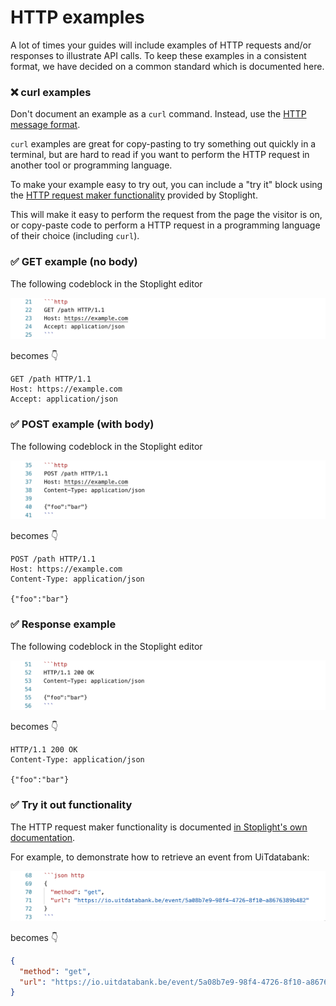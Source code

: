 # HTTP examples

A lot of times your guides will include examples of HTTP requests and/or responses to illustrate API calls. To keep these examples in a consistent format, we have decided on a common standard which is documented here.

### ❌ curl examples

Don't document an example as a `curl` command. Instead, use the [HTTP message format](https://developer.mozilla.org/en-US/docs/Web/HTTP/Messages).

`curl` examples are great for copy-pasting to try something out quickly in a terminal, but are hard to read if you want to perform the HTTP request in another tool or programming language.

To make your example easy to try out, you can include a "try it" block using the [HTTP request maker functionality](https://meta.stoplight.io/docs/studio/docs/Documentation/03a-stoplight-flavored-markdown.md#http-request-maker) provided by Stoplight.

This will make it easy to perform the request from the page the visitor is on, or copy-paste code to perform a HTTP request in a programming language of their choice (including `curl`).

### ✅ GET example (no body)

The following codeblock in the Stoplight editor

![](../assets/images/http-request-get.png)

becomes 👇

```http
GET /path HTTP/1.1
Host: https://example.com
Accept: application/json
```

### ✅ POST example (with body)

The following codeblock in the Stoplight editor

![](../assets/images/http-request-post.png)

becomes 👇

```http
POST /path HTTP/1.1
Host: https://example.com
Content-Type: application/json

{"foo":"bar"}
```

### ✅ Response example

The following codeblock in the Stoplight editor

![](../assets/images/http-response.png)

becomes 👇

```http
HTTP/1.1 200 OK
Content-Type: application/json

{"foo":"bar"}
```

### ✅ Try it out functionality

The HTTP request maker functionality is documented [in Stoplight's own documentation](https://meta.stoplight.io/docs/studio/docs/Documentation/03a-stoplight-flavored-markdown.md#http-request-maker).

For example, to demonstrate how to retrieve an event from UiTdatabank:

![](../assets/images/http-request-maker.png)

becomes 👇

```json http
{
  "method": "get",
  "url": "https://io.uitdatabank.be/event/5a08b7e9-98f4-4726-8f10-a8676389b482"
}
```
